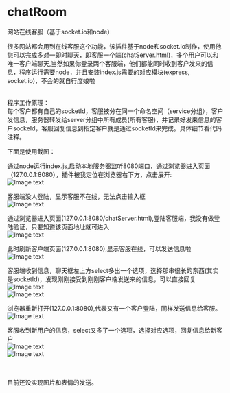 # chatRoom
网站在线客服（基于socket.io和node）

很多网站都会用到在线客服这个功能，该插件基于node和socket.io制作，使用他您可以完成多对一即时聊天，即客服一个端(chatServer.html)，多个用户可以和唯一客户端聊天,当然如果你登录两个客服端，他们都能同时收到客户发来的信息，程序运行需要node，并且安装index.js需要的对应模块(express, socket.io)，不会的就自行度娘啦<br/><br/>

程序工作原理： <br/>
  每个客户都有自己的socketId，客服被分在同一个命名空间（service分组），客户发信息，服务器转发给server分组中所有成员(所有客服)，并记录好发来信息的客户sockeId，客服回复信息到指定客户就是通过socketId来完成。具体细节看代码注释。

下面是使用截图： <br/>

通过node运行index.js,启动本地服务器监听8080端口，通过浏览器进入页面（127.0.0.1:8080），插件被我定位在浏览器右下方，点击展开: <br/>
![Image text](https://raw.github.com/nayonglin/chatRoom/master/img-folder/1.png) <br/>

客服端没人登陆，显示客服不在线，无法点击输入框 <br/>
![Image text](https://raw.github.com/nayonglin/chatRoom/master/img-folder/2.png) <br/>

通过浏览器进入页面(127.0.0.1:8080/chatServer.html),登陆客服端，我没有做登陆验证，只要知道该页面地址就可进入 <br/>
![Image text](https://raw.github.com/nayonglin/chatRoom/master/img-folder/3.png) <br/>

此时刷新客户端页面(127.0.0.1:8080),显示客服在线，可以发送信息啦 <br/>
![Image text](https://raw.github.com/nayonglin/chatRoom/master/img-folder/5.png) <br/>

客服端收到信息，聊天框左上方select多出一个选项，选择那串很长的东西(其实是socketId)，发现刚刚接受到刚刚客户端发送来的信息，可以直接回复 <br>
![Image text](https://raw.github.com/nayonglin/chatRoom/master/img-folder/6.png) <br/>
![Image text](https://raw.github.com/nayonglin/chatRoom/master/img-folder/7.png) <br/>

浏览器重新打开(127.0.0.1:8080),代表又有一个客户登陆，同样发送信息给客服。 <br/>
![Image text](https://raw.github.com/nayonglin/chatRoom/master/img-folder/8.png) <br/>

客服收到新用户的信息，select又多了一个选项，选择对应选项，回复信息给新客户 <br/>
![Image text](https://raw.github.com/nayonglin/chatRoom/master/img-folder/9.png) <br/>
![Image text](https://raw.github.com/nayonglin/chatRoom/master/img-folder/10.png) <br/>


<br/><br/>
目前还没实现图片和表情的发送。
